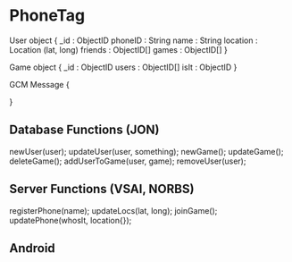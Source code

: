 PhoneTag
========

User object 
{
	_id : ObjectID
	phoneID : String
	name : String
	location : Location (lat, long)
	friends : ObjectID[]
	games : ObjectID[]
}

Game object
{
	_id : ObjectID
	users : ObjectID[]
	isIt : ObjectID
}

GCM Message
{

}

Database Functions (JON)
-----
newUser(user);
updateUser(user, something);
newGame();
updateGame();
deleteGame();
addUserToGame(user, game);
removeUser(user);


Server Functions (VSAI, NORBS)
-----
registerPhone(name);
updateLocs(lat, long);
joinGame();
updatePhone(whosIt, location{});


Android
-----
